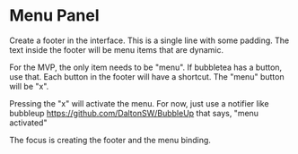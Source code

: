 # Menu Panel

Create a footer in the interface. This is a single line with some padding.
The text inside the footer will be menu items that are dynamic.

For the MVP, the only item needs to be  "menu". If bubbletea has a button, use that.
Each button in the footer will have a shortcut. The "menu" button will be "x".

Pressing the "x" will activate the menu. For now, just use a notifier like bubbleup https://github.com/DaltonSW/BubbleUp that says, "menu activated"

The focus is creating the footer and the menu binding.
